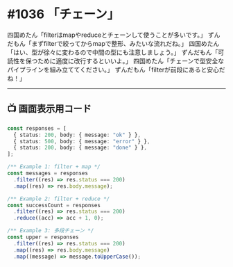 # #1036 「チェーン」

四国めたん「filterはmapやreduceとチェーンして使うことが多いです。」
ずんだもん「まずfilterで絞ってからmapで整形、みたいな流れだね。」
四国めたん「はい、型が徐々に変わるので中間の型にも注意しましょう。」
ずんだもん「可読性を保つために適度に改行するといいよ。」
四国めたん「チェーンで型安全なパイプラインを組み立ててください。」
ずんだもん「filterが前段にあると安心だね！」

---

## 📺 画面表示用コード

```typescript
const responses = [
  { status: 200, body: { message: "ok" } },
  { status: 500, body: { message: "error" } },
  { status: 200, body: { message: "done" } },
];

/** Example 1: filter + map */
const messages = responses
  .filter((res) => res.status === 200)
  .map((res) => res.body.message);

/** Example 2: filter + reduce */
const successCount = responses
  .filter((res) => res.status === 200)
  .reduce((acc) => acc + 1, 0);

/** Example 3: 多段チェーン */
const upper = responses
  .filter((res) => res.status === 200)
  .map((res) => res.body.message)
  .map((message) => message.toUpperCase());
```
